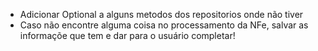  - Adicionar Optional a alguns metodos dos repositorios onde não tiver
 - Caso não encontre alguma coisa no processamento da NFe, salvar as informaçõe que tem e dar para o usuário completar!
